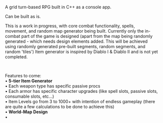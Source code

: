 A grid turn-based RPG built in C++ as a console app.

Can be built as is.

This is a work in progress, with core combat functionality, spells, movement, and random map generator being built.
Currently only the in-combat part of the game is designed (apart from the map being randomly generated - which needs design elements added. This will be achieved using randomly generated pre-built segments, random segments, and random 'tiles')
Item generator is inspired by Diablo I & Diablo II and is not yet completed.

</br>

Features to come:  
  • <b> 5-tier Item Generator </b>  
    • Each weapon type has specific passive procs  
    • Each armor has specific character upgrades (like spell slots, passive slots, consumable slots, etc...)  
    • Item Levels go from 3 to 1000+ with intention of endless gameplay (there are quite a few calculations to be done to achieve this)  
  • <b> World-Map Design </b>  
    • 
  
